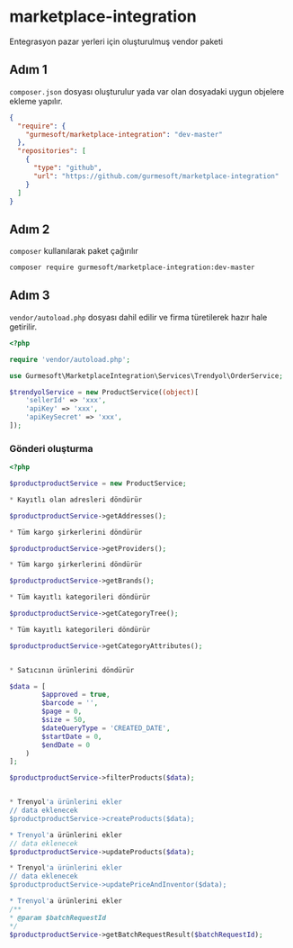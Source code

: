 # marketplace-integration

Entegrasyon pazar yerleri için oluşturulmuş vendor paketi

## Adım 1

`composer.json` dosyası oluşturulur yada var olan dosyadaki uygun objelere ekleme yapılır.

```json
{
  "require": {
    "gurmesoft/marketplace-integration": "dev-master"
  },
  "repositories": [
    {
      "type": "github",
      "url": "https://github.com/gurmesoft/marketplace-integration"
    }
  ]
}
```

## Adım 2

`composer` kullanılarak paket çağırılır

```bash
composer require gurmesoft/marketplace-integration:dev-master
```

## Adım 3

`vendor/autoload.php` dosyası dahil edilir ve firma türetilerek hazır hale getirilir.

```php
<?php

require 'vendor/autoload.php';

use Gurmesoft\MarketplaceIntegration\Services\Trendyol\OrderService;

$trendyolService = new ProductService((object)[
    'sellerId' => 'xxx',
    'apiKey' => 'xxx',
    'apiKeySecret' => 'xxx',
]);


```

### Gönderi oluşturma

```php
<?php

$productproductService = new ProductService;

* Kayıtlı olan adresleri döndürür

$productproductService->getAddresses();

* Tüm kargo şirkerlerini döndürür

$productproductService->getProviders();

* Tüm kargo şirkerlerini döndürür

$productproductService->getBrands();

* Tüm kayıtlı kategorileri döndürür

$productproductService->getCategoryTree();

* Tüm kayıtlı kategorileri döndürür

$productproductService->getCategoryAttributes();


* Satıcının ürünlerini döndürür

$data = [
        $approved = true,
        $barcode = '',
        $page = 0,
        $size = 50,
        $dateQueryType = 'CREATED_DATE',
        $startDate = 0,
        $endDate = 0
    )
];

$productproductService->filterProducts($data);


* Trenyol'a ürünlerini ekler 
// data eklenecek
$productproductService->createProducts($data);

* Trenyol'a ürünlerini ekler 
// data eklenecek
$productproductService->updateProducts($data);

* Trenyol'a ürünlerini ekler 
// data eklenecek
$productproductService->updatePriceAndInventor($data);

* Trenyol'a ürünlerini ekler 
/**
* @param $batchRequestId
*/
$productproductService->getBatchRequestResult($batchRequestId);
